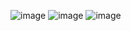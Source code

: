 ![image](https://github.com/RoSteik/lab1mobiles/assets/93152894/a6c3b470-b2ac-4a75-9c63-b3342aec89e1)
![image](https://github.com/RoSteik/lab1mobiles/assets/93152894/250e6e62-e795-4e5a-b1ea-b5046d2d3458)
![image](https://github.com/RoSteik/lab1mobiles/assets/93152894/8bcd21cb-1003-4219-bbde-906402dac360)



